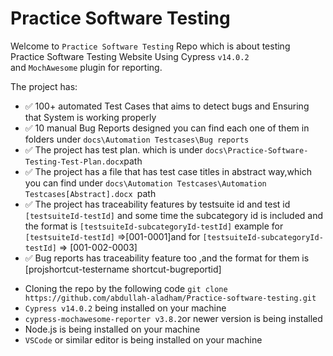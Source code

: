 <h1>Practice Software Testing</h1>
<div>
  <p>Welcome to <code>Practice Software Testing</code> Repo which is about testing Practice Software Testing Website Using Cypress <code>v14.0.2</code><br>
    and <code>MochAwesome</code> plugin for reporting.
  </p>
  <span>The project has:</span>
  <ul>
  <li><span>✅</span> <span>100+ automated Test Cases that aims to detect bugs and Ensuring that System is working properly</span></li>
  <li><span>✅</span> <span>10 manual Bug Reports designed</span> you can find each one of them in folders under <code>docs\Automation Testcases\Bug reports</code></li>
  <li><span>✅</span> <span>The project has test plan. which is under <code>docs\Practice-Software-Testing-Test-Plan.docx</code>path</span> </li>
  <li><span>✅</span> <span>The project has a file that has test case titles in abstract way,which you can find under <code>docs\Automation Testcases\Automation Testcases[Abstract].docx </code>path</li>
  <li><span>✅</span> <span>The project has traceability features by testsuite id and test id <code>[testsuiteId-testId]</code> and some time the subcategory id is included and the format is <code>[testsuiteId-subcategoryId-testId]</code> example for <code>[testsuiteId-testId]</code> =>[001-0001]and for <code>[testsuiteId-subcategoryId-testId]</code> => [001-002-0003]  </li>
  <li><span>✅</span> <span>Bug reports has traceability feature too ,and the format for them is [projshortcut-testername shortcut-bugreportid] </li>
  
  </ul>
  <ul>
    <li>Cloning the repo by the following code <code>git clone https://github.com/abdullah-aladham/Practice-software-testing.git</code></li>
    <li><span><code>Cypress v14.0.2</code> being installed on your machine</span></li>
    <li><span><code>cypress-mochawesome-reporter v3.8.2</code>or newer version is being installed</span></li>
    <li><span>Node.js is being installed on your machine</span></li>
  <li><code>VSCode</code> or similar editor is being installed on your machine</li>
  </ul>
  
</div>
